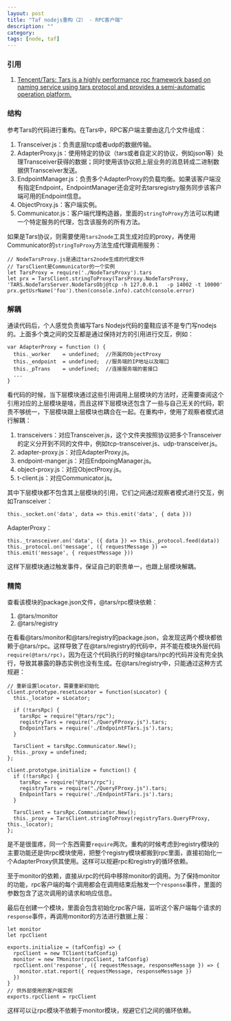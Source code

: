 ```yaml
---
layout: post
title: "Taf nodejs重构（2） - RPC客户端"
description: ""
category: 
tags: [node, taf]
---
```


### 引用

1. [Tencent/Tars: Tars is a highly performance rpc framework based on naming service using tars protocol and provides a semi-automatic operation platform.](https://github.com/Tencent/Tars)

### 结构

参考Tars的代码进行重构。在Tars中，RPC客户端主要由这几个文件组成：

1. Transceiver.js：负责底层tcp或者udp的数据传输。
2. AdapterProxy.js：使用特定的协议（tars或者自定义的协议，例如json等）处理Transceiver获得的数据；同时使用该协议把上层业务的消息转成二进制数据供Transceiver发送。
3. EndpointManager.js：负责多个AdapterProxy的负载均衡。如果该客户端没有指定Endpoint，EndpointManager还会定时去tarsregistry服务同步该客户端可用的Endpoint信息。
4. ObjectProxy.js：客户端实例。
5. Communicator.js：客户端代理构造器，里面的`stringToProxy`方法可以构建一个特定服务的代理，包含该服务的所有方法。

如果是Tars协议，则需要使用`tars2node`工具生成对应的proxy，再使用Communicator的`stringToProxy`方法生成代理调用服务：

    // NodeTarsProxy.js是通过tars2node生成的代理文件
    // TarsClient是Communicator的一个实例
    let TarsProxy = require('./NodeTarsProxy').tars
    let prx = TarsClient.stringToProxy(TarsProxy.NodeTarsProxy, 'TARS.NodeTarsServer.NodeTarsObj@tcp -h 127.0.0.1   -p 14002 -t 10000'
    prx.getUsrName('foo').then(console.info).catch(console.error)

### 解耦

通读代码后，个人感觉负责编写Tars Nodejs代码的童鞋应该不是专门写nodejs的。上面多个类之间的交互都是通过保持对方的引用进行交互，例如：

    var AdapterProxy = function () {
      this._worker    = undefined;  //所属的ObjectProxy
      this._endpoint  = undefined;  //服务端的IP地址以及端口
      this._pTrans    = undefined;  //连接服务端的套接口
      ...
    }

看代码的时候，当下层模块通过这些引用调用上层模块的方法时，还需要查阅这个引用对应的上层模块是啥，而且这样下层模块还包含了一些与自己无关的代码，职责不够统一，下层模块跟上层模块也耦合在一起。在重构中，使用了观察者模式进行解耦：

1. transceivers：对应Transceiver.js，这个文件夹按照协议把多个Transceiver的定义分开到不同的文件中，例如tcp-transceiver.js、udp-transceiver.js。
2. adapter-proxy.js：对应AdapterProxy.js。
3. endpoint-manger.js：对应EndpoingManager.js。
4. object-proxy.js：对应ObjectProxy.js。
5. t-client.js：对应Communicator.js。

其中下层模块都不包含其上层模块的引用，它们之间通过观察者模式进行交互，例如Transceiver：

    this._socket.on('data', data => this.emit('data', { data }))

AdapterProxy：

    this._transceiver.on('data', ({ data }) => this._protocol.feed(data))
    this._protocol.on('message', ({ requestMessage }) => this.emit('message', { requestMessage }))

这样下层模块通过触发事件，保证自己的职责单一，也跟上层模块解耦。

### 精简

查看该模块的package.json文件，@tars/rpc模块依赖：

1. @tars/monitor
2. @tars/registry

在看看@tars/monitor和@tars/registry的package.json，会发现这两个模块都依赖于@tars/rpc。这样导致了在@tars/registry的代码中，并不能在模块外层代码`require(@tars/rpc)`，因为在这个代码执行的时候@tars/rpc的代码并没有完全执行，导致其暴露的静态实例也没有生成。在@tars/registry中，只能通过这种方式规避：

    // 重新设置locator，需要重新初始化
    client.prototype.resetLocator = function(sLocator) {
      this._locator = sLocator;

      if (!tarsRpc) {
        tarsRpc = require("@tars/rpc");
        registryTars = require("./QueryFProxy.js").tars;
        EndpointTars = require('./EndpointFTars.js').tars;
      }

      TarsClient = tarsRpc.Communicator.New();
      this._proxy = undefined;
    };

    client.prototype.initialize = function() {
      if (!tarsRpc) {
        tarsRpc = require("@tars/rpc");
        registryTars = require("./QueryFProxy.js").tars;
        EndpointTars = require('./EndpointFTars.js').tars;
      }

      TarsClient = tarsRpc.Communicator.New();
      this._proxy = TarsClient.stringToProxy(registryTars.QueryFProxy, this._locator);
    };

是不是很蛋疼，同一个东西需要`require`两次。重构的时候考虑到registry模块的主要功能还是供rpc模块使用，把整个registry模块都搬到rpc里面，直接初始化一个AdapterProxy供其使用。这样可以规避rpc和registry的循环依赖。

至于monitor的依赖，直接从rpc的代码中移除monitor的调用。为了保持monitor的功能，rpc客户端的每个调用都会在调用结束后触发一个`response`事件，里面的参数包含了这次调用的请求和响应信息。

最后在创建一个模块，里面会包含初始化rpc客户端，监听这个客户端每个请求的`response`事件，再调用monitor的方法进行数据上报：

    let monitor
    let rpcClient

    exports.initialize = (tafConfig) => {
      rpcClient = new TClient(tafConfig)
      monitor = new TMonitor(rpcClient, tafConfig)
      rpcClient.on('response', ({ requestMessage, responseMessage }) => {
        monitor.stat.report({ requestMessage, responseMessage })
      })
    }
    // 供外部使用的客户端实例
    exports.rpcClient = rpcClient

这样可以让rpc模块不依赖于monitor模块，规避它们之间的循环依赖。
